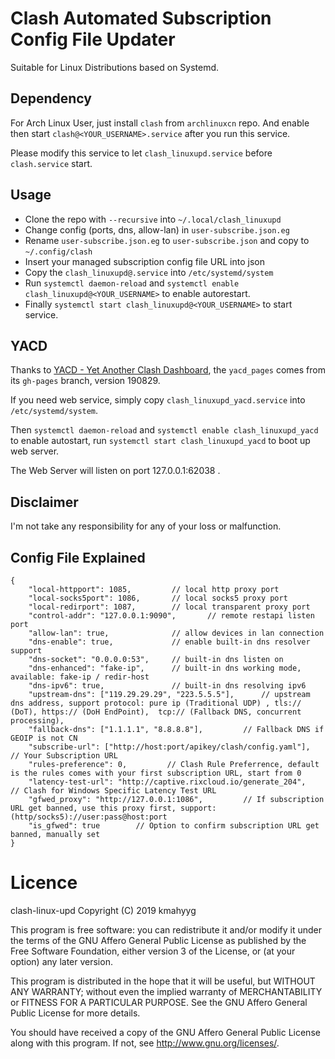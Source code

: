 # Clash Automated Subscription Config File Updater

Suitable for Linux Distributions based on Systemd.

## Dependency

For Arch Linux User, just install `clash` from `archlinuxcn` repo. And enable then start `clash@<YOUR_USERNAME>.service` after you run this service.

Please modify this service to let `clash_linuxupd.service` before `clash.service` start.

## Usage

- Clone the repo with `--recursive` into `~/.local/clash_linuxupd`
- Change config (ports, dns, allow-lan) in `user-subscribe.json.eg`
- Rename `user-subscribe.json.eg` to `user-subscribe.json` and copy to `~/.config/clash`
- Insert your managed subscription config file URL into json
- Copy the `clash_linuxupd@.service` into `/etc/systemd/system`
- Run `systemctl daemon-reload` and `systemctl enable clash_linuxupd@<YOUR_USERNAME>` to enable autorestart.
- Finally `systemctl start clash_linuxupd@<YOUR_USERNAME>` to start service.

## YACD

Thanks to [YACD - Yet Another Clash Dashboard](https://github.com/haishanh/yacd), the `yacd_pages` comes from its `gh-pages` branch, version 190829.

If you need web service, simply copy `clash_linuxupd_yacd.service` into `/etc/systemd/system`.

Then `systemctl daemon-reload` and `systemctl enable clash_linuxupd_yacd` to enable autostart, run `systemctl start clash_linuxupd_yacd` to boot up web server.

The Web Server will listen on port 127.0.0.1:62038 .

## Disclaimer

I'm not take any responsibility for any of your loss or malfunction.

## Config File Explained

```jsonc
{
    "local-httpport": 1085,         // local http proxy port
    "local-socks5port": 1086,       // local socks5 proxy port
    "local-redirport": 1087,        // local transparent proxy port
    "control-addr": "127.0.0.1:9090",       // remote restapi listen port
    "allow-lan": true,              // allow devices in lan connection
    "dns-enable": true,             // enable built-in dns resolver support
    "dns-socket": "0.0.0.0:53",     // built-in dns listen on
    "dns-enhanced": "fake-ip",      // built-in dns working mode, available: fake-ip / redir-host
    "dns-ipv6": true,               // built-in dns resolving ipv6
    "upstream-dns": ["119.29.29.29", "223.5.5.5"],      // upstream dns address, support protocol: pure ip (Traditional UDP) , tls:// (DoT), https:// (DoH EndPoint),  tcp:// (Fallback DNS, concurrent processing),
    "fallback-dns": ["1.1.1.1", "8.8.8.8"],         // Fallback DNS if GEOIP is not CN
    "subscribe-url": ["http://host:port/apikey/clash/config.yaml"],      // Your Subscription URL
    "rules-preference": 0,         // Clash Rule Preferrence, default is the rules comes with your first subscription URL, start from 0
    "latency-test-url": "http://captive.rixcloud.io/generate_204",     // Clash for Windows Specific Latency Test URL
    "gfwed_proxy": "http://127.0.0.1:1086",         // If subscription URL get banned, use this proxy first, support: (http/socks5)://user:pass@host:port
    "is_gfwed": true        // Option to confirm subscription URL get banned, manually set
}
```

# Licence

 clash-linux-upd
 Copyright (C) 2019  kmahyyg
 
 This program is free software: you can redistribute it and/or modify
 it under the terms of the GNU Affero General Public License as published by
 the Free Software Foundation, either version 3 of the License, or
 (at your option) any later version.
 
 This program is distributed in the hope that it will be useful,
 but WITHOUT ANY WARRANTY; without even the implied warranty of
 MERCHANTABILITY or FITNESS FOR A PARTICULAR PURPOSE.  See the
 GNU Affero General Public License for more details.
 
 You should have received a copy of the GNU Affero General Public License
 along with this program.  If not, see <http://www.gnu.org/licenses/>.

